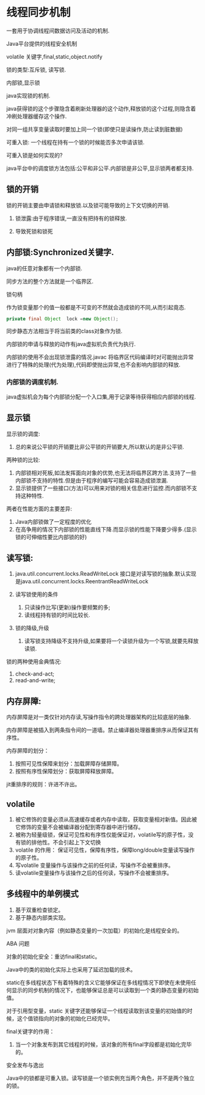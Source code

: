 # 线程同步机制

一套用于协调线程间数据访问及活动的机制.

Java平台提供的线程安全机制

volatile 关键字,final,static,object.notify 

锁的类型:互斥锁, 读写锁.

内部锁,显示锁

java实现锁的机制.

java获得锁的这个步骤隐含着刷新处理器的这个动作,释放锁的这个过程,则隐含着冲刷处理器缓存这个操作.

对同一组共享变量读取时要加上同一个锁(即使只是读操作,防止读到脏数据)

可重入锁: 一个线程在持有一个锁的时候能否多次申请该锁.

可重入锁是如何实现的?

java平台中的调度锁方法包括:公平和非公平.内部锁是非公平,显示锁两者都支持.

## 锁的开销

锁的开销主要由申请锁和释放锁.以及锁可能导致的上下文切换的开销.

1. 锁泄露:由于程序错误,一直没有把持有的锁释放.

2. 导致死锁和锁死

## 内部锁:Synchronized关键字.

 java的任意对象都有一个内部锁.

同步方法的整个方法就是一个临界区.

锁句柄

作为锁变量那个的值一般都是不可变的不然就会造成锁的不同,从而引起竟态.

```java
private final Object  lock =new Object();
```

同步静态方法相当于将当前类的class对象作为锁.

内部锁的申请与释放的动作有java虚拟机负责代为执行.

内部锁的使用不会出现锁泄露的情况.javac 将临界区代码编译时对可能抛出异常进行了特殊的处理(代为处理),代码即使抛出异常,也不会影响内部锁的释放.

### 内部锁的调度机制.

java虚拟机会为每个内部锁分配一个入口集,用于记录等待获得相应内部锁的线程.

## 显示锁

显示锁的调度:

1. 总的来说公平锁的开销要比非公平锁的开销要大,所以默认的是非公平锁.

两种锁的比较:

1. 内部锁相对死板,如法发挥面向对象的优势,也无法将临界区跨方法.支持了一些内部锁不支持的特性.但是由于程序的编写可能会容易造成锁泄漏.
2. 显示锁提供了一些接口(方法)可以用来对锁的相关信息进行监控.而内部锁不支持这种特性.

两者在性能方面的主要差异:

1. Java内部锁做了一定程度的优化
2. 在高争用的情况下内部锁的性能直线下降.而显示锁的性能下降要少得多.(显示锁的可伸缩性要比内部锁的好)

## 读写锁:

1. java.util.concurrent.locks.ReadWriteLock 接口是对读写锁的抽象.默认实现是java.util.concurrent.locks.ReentrantReadWriteLock

2. 读写锁使用的条件

   1. 只读操作比写(更新)操作要频繁的多;
   2. 读线程持有锁的时间比较长.

   

3. 锁的降级,升级

   1. 读写锁支持降级不支持升级,如果要将一个读锁升级为一个写锁,就要先释放读锁.

锁的两种使用金典情况:

1. check-and-act;
2. read-and-write;

## 内存屏障:

内存屏障是对一类仅针对内存读,写操作指令的跨处理器架构的比较底层的抽象.

内存屏障是被插入到两条指令间的一道墙。禁止编译器处理器重排序从而保证其有序性。

内存屏障的划分：

1. 按照可见性保障来划分：加载屏障存储屏障。
2. 按照有序性保障划分：获取屏障释放屏障。

jit重排序的规则：许进不许出。

## volatile

1. 被它修饰的变量必须从高速缓存或者内存中读取，获取变量相对新值。因此被它修饰的变量不会被编译器分配到寄存器中进行储存。
2. 被称为轻量级锁，保证可见性和有序性仅能保证对，volatile写的原子性，没有锁的排他性。不会引起上下文切换
3. volatile 的作用： 保证可见性，保障有序性，保障long/double变量读写操作的原子性。
4. 写volatile 变量操作与该操作之前的任何读，写操作不会被重排序。
5. 读volatile变量操作与该操作之后的任何读，写操作不会被重排序。





## 多线程中的单例模式

1. 基于双重检查锁定。
2. 基于静态内部类实现。

jvm 层面对对象内容（例如静态变量的一次加载）的初始化是线程安全的。

ABA 问题





对象的初始化安全：重访final和static。

Java中的类的初始化实际上也采用了延迟加载的技术。

static在多线程状态下有着特殊的含义它能够保证在多线程情况下即使在未使用任何显示的同步机制的情况下，也能够保证总是可以读取到一个类的静态变量的初始值。

对于引用型变量，static 关键字还能够保证一个线程读取到该变量的初始值的时候，这个值锁指向的对象的初始化已经完毕。

final关键字的作用：

1. 当一个对象发布到其它线程的时候，该对象的所有final字段都是初始化完毕的。



安全发布与逸出

Java中的锁都是可重入锁。读写锁是一个锁实例充当两个角色，并不是两个独立的锁。







